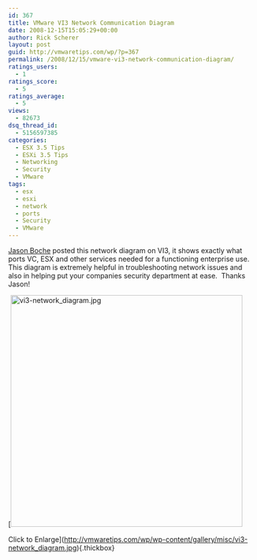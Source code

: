 ```yaml
---
id: 367
title: VMware VI3 Network Communication Diagram
date: 2008-12-15T15:05:29+00:00
author: Rick Scherer
layout: post
guid: http://vmwaretips.com/wp/?p=367
permalink: /2008/12/15/vmware-vi3-network-communication-diagram/
ratings_users:
  - 1
ratings_score:
  - 5
ratings_average:
  - 5
views:
  - 82673
dsq_thread_id:
  - 5156597385
categories:
  - ESX 3.5 Tips
  - ESXi 3.5 Tips
  - Networking
  - Security
  - VMware
tags:
  - esx
  - esxi
  - network
  - ports
  - Security
  - VMware
---
```

<a href="http://www.boche.net/blog/?p=655" target="_blank">Jason Boche</a> posted this network diagram on VI3, it shows exactly what ports VC, ESX and other services needed for a functioning enterprise use.   This diagram is extremely helpful in troubleshooting network issues and also in helping put your companies security department at ease.  Thanks Jason!

[<img class="ngg-singlepic ngg-center" src="http://vmwaretips.com/wp/wp-content/gallery/misc/vi3-network_diagram.jpg" alt="vi3-network_diagram.jpg" width="470" />
  
Click to Enlarge](http://vmwaretips.com/wp/wp-content/gallery/misc/vi3-network_diagram.jpg){.thickbox}